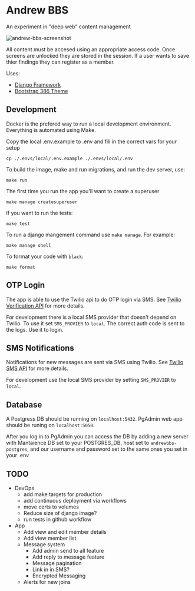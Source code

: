 # Andrew BBS
An experiment in "deep web" content management

![andrew-bbs-screenshot](https://user-images.githubusercontent.com/1101232/231088045-71506ca9-e771-4604-9535-cb01f09ce1d6.png)

All content must be accesed using an appropriate access code. Once screens are unlocked they are stored in the session. If a user wants to save thier findings they can register as a member.

Uses:

* [Django Framework](https://www.djangoproject.com/)
* [Bootstrap 386 Theme](https://github.com/kristopolous/BOOTSTRA.386)
 
## Development
Docker is the prefered way to run a local development environment. Everything is automated using Make.

Copy the local .env.example to .env and fill in the correct vars for your setup
```
cp ./.envs/local/.env.example ./.envs/local/.env
```

To build the image, make and run migrations, and run the dev server, use:
```
make run
```

The first time you run the app you'll want to create a superuser
```
make manage createsuperuser
```

If you want to run the tests:
```
make test
```

To run a django mangement command use `make manage`. For example:
```
make manage shell
```

To format your code with `black`:
```
make format
```

## OTP Login
The app is able to use the Twilio api to do OTP login via SMS. See [Twilio Verification API](https://www.twilio.com/docs/verify/api) for more details. 

For development there is a local SMS provider that doesn't depend on Twilio. To use it set `SMS_PROVIER` to `local`. The correct auth code is sent to the logs. Use it to login.

## SMS Notifications
Notifications for new messages are sent via SMS using Twilio. See [Twilio SMS API](https://www.twilio.com/docs/sms/send-messages) for more details.

For development use the local SMS provider by setting `SMS_PROVIER` to `local`.

## Database
A Postgress DB should be running on `localhost:5432`. 
PgAdmin web app should be runing on `localhost:5050`. 

After you log in to PgAdmin you can access the DB by adding a new server with Mantaience DB set to your POSTGRES_DB, host set to `andrewbbs-postgres`, and our username and password set to the same ones you set in your .env

## TODO
- DevOps
  - add make targets for production
  - add continuous deployment via workflows
  - move certs to volumes
  - Reduce size of django image?
  - run tests in github workflow
- App
  - Add view and edit member details
  - Add view member list
  - Message system
    - Add admin send to all feature
    - Add reply to message feature
    - Message pagination
    - Link in in SMS?
    - Encrypted Messaging
  - Alerts for new joins
